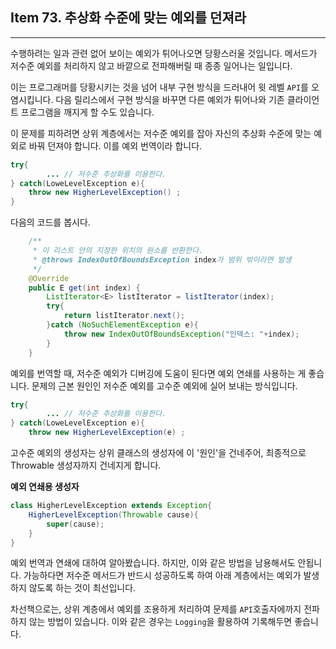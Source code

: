 ## Item 73. 추상화 수준에 맞는 예외를 던져라
***
수행하려는 일과 관련 없어 보이는 예외가 튀어나오면 당황스러울 것입니다.
메서드가 저수준 예외를 처리하지 않고 바깥으로 전파해버릴 때 종종 일어나는 일입니다.

이는 프로그래머를 당황시키는 것을 넘어 내부 구현 방식을 드러내어 윗 레벨 `API`를 오염시킵니다.
다음 릴리스에서 구현 방식을 바꾸면 다른 예외가 튀어나와 기존 클라이언트 프로그램을 깨지게 할 수도 있습니다.

이 문제를 피하려면 상위 계층에서는 저수준 예외를 잡아 자신의 추상화 수준에 맞는 예외로 바꿔 던져야 합니다.
이를 예외 번역이라 합니다.

```java
try{
        ... // 저수준 추상화를 이용한다.
} catch(LoweLevelException e){
    throw new HigherLevelException() ;   
}
```

다음의 코드를 봅시다.
```java
    /**
     * 이 리스트 안의 지정한 위치의 원소를 반환한다.
     * @throws IndexOutOfBoundsException index가 범위 밖이라면 발생
     */
    @Override
    public E get(int index) {
        ListIterator<E> listIterator = listIterator(index);
        try{
            return listIterator.next();
        }catch (NoSuchElementException e){
            throw new IndexOutOfBoundsException("인덱스: "+index);
        }
    }
```

예외를 번역할 때, 저수준 예외가 디버깅에 도움이 된다면 예외 연쇄를 사용하는 게 좋습니다. 문제의 근본 원인인 저수준 예외를
고수준 예외에 실어 보내는 방식입니다.

```java
try{
        ... // 저수준 추상화를 이용한다.
} catch(LoweLevelException e){
    throw new HigherLevelException(e) ;   

```

고수준 예외의 생성자는 상위 클래스의 생성자에 이 '원인'을 건네주어, 최종적으로 Throwable 생성자까지 건네지게 합니다.

**예외 연쇄용 생성자**
```java
class HigherLevelException extends Exception{
    HigherLevelException(Throwable cause){
        super(cause);
    }
}
```

예외 번역과 연쇄에 대하여 알아봤습니다.
하지만, 이와 같은 방법을 남용해서도 안됩니다. 가능하다면 저수준 메서드가 반드시 성공하도록 하여 아래 계층에서는 예외가 발생하지 않도록 하는 것이 최선입니다.

차선책으로는, 상위 계층에서 예외를 조용하게 처리하여 문제를 `API`호출자에까지 전파하지 않는 방법이 있습니다.
이와 같은 경우는 `Logging`을 활용하여 기록해두면 좋습니다.